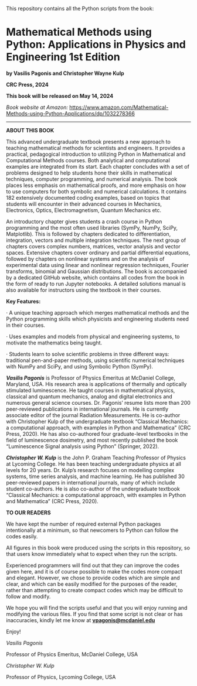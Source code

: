 This repository contains all the Python scripts from the book:

# Mathematical Methods using Python: Applications in Physics and Engineering 1st Edition

**by Vasilis Pagonis and  Christopher Wayne Kulp**

**CRC Press, 2024**

**This book will be released on May 14, 2024**

_Book website at Amazon:_ 
https://www.amazon.com/Mathematical-Methods-using-Python-Applications/dp/1032278366

__________________________________

**ABOUT THIS BOOK**

This advanced undergraduate textbook presents a new approach to teaching mathematical methods for scientists and engineers. It provides a practical, pedagogical introduction to utilizing Python in Mathematical and Computational Methods courses. Both analytical and computational examples are integrated from its start. Each chapter concludes with a set of problems designed to help students hone their skills in mathematical techniques, computer programming, and numerical analysis. The book places less emphasis on mathematical proofs, and more emphasis on how to use computers for both symbolic and numerical calculations. It contains 182 extensively documented coding examples, based on topics that students will encounter in their advanced courses in Mechanics, Electronics, Optics, Electromagnetism, Quantum Mechanics etc.

An introductory chapter gives students a crash course in Python programming and the most often used libraries (SymPy, NumPy, SciPy, Matplotlib). This is followed by chapters dedicated to differentiation, integration, vectors and multiple integration techniques. The next group of chapters covers complex numbers, matrices, vector analysis and vector spaces. Extensive chapters cover ordinary and partial differential equations, followed by chapters on nonlinear systems and on the analysis of experimental data using linear and nonlinear regression techniques, Fourier transforms, binomial and Gaussian distributions. The book is accompanied by a dedicated GitHub website, which contains all codes from the book in the form of ready to run Jupyter notebooks. A detailed solutions manual is also available for instructors using the textbook in their courses.

**Key Features:**

· A unique teaching approach which merges mathematical methods and the Python programming skills which physicists and engineering students need in their courses.

· Uses examples and models from physical and engineering systems, to motivate the mathematics being taught.

· Students learn to solve scientific problems in three different ways: traditional pen-and-paper methods, using scientific numerical techniques with NumPy and SciPy, and using Symbolic Python (SymPy).

**_Vasilis Pagonis_** is Professor of Physics Emeritus at McDaniel College, Maryland, USA. His research area is applications of thermally and optically stimulated luminescence. He taught courses in mathematical physics, classical and quantum mechanics, analog and digital electronics and numerous general science courses. Dr. Pagonis’ resume lists more than 200 peer-reviewed publications in international journals. He is currently associate editor of the journal Radiation Measurements. He is co-author with Christopher Kulp of the undergraduate textbook “Classical Mechanics: a computational approach, with examples in Python and Mathematica” (CRC Press, 2020). He has also co-authored four graduate-level textbooks in the field of luminescence dosimetry, and most recently published the book “Luminescence Signal analysis using Python” (Springer, 2022).

**_Christopher W. Kulp_** is the John P. Graham Teaching Professor of Physics at Lycoming College. He has been teaching undergraduate physics at all levels for 20 years. Dr. Kulp’s research focuses on modelling complex systems, time series analysis, and machine learning. He has published 30 peer-reviewed papers in international journals, many of which include student co-authors. He is also co-author of the undergraduate textbook “Classical Mechanics: a computational approach, with examples in Python and Mathematica” (CRC Press, 2020).

**TO OUR READERS**

We have kept the number of required external Python packages intentionally at a minimum, so that newcomers to Python can follow the codes easily.

All figures in this book were produced using the scripts in this repository, so that users know immediately what to expect when they run the scripts.

Experienced programmers will  find out that they can improve the codes given here, and it is of course possible to make the codes more compact 
and elegant. However, we chose to provide codes which are simple and clear, and which can be easily modified for the purposes of the reader, 
rather than attempting to create compact codes which may be difficult to follow and modify.

We hope you will find the scripts useful and that you will enjoy running and modifying the various files. If you find that some script is not clear or has inaccuracies, kindly let me know at **vpagonis@mcdaniel.edu**

Enjoy!

_Vasilis Pagonis_

Professor of Physics Emeritus, McDaniel College, USA

_Christopher W. Kulp_

Professor of Physics, Lycoming College, USA
